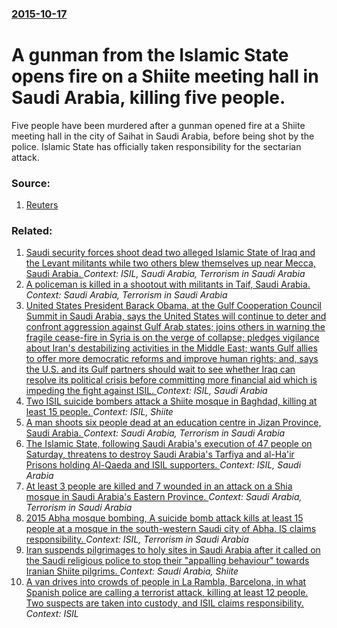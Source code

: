 ### [2015-10-17](/news/2015/10/17/index.md)

# A gunman from the Islamic State opens fire on a Shiite meeting hall in Saudi Arabia, killing five people. 

Five people have been murdered after a gunman opened fire at a Shiite meeting hall in the city of Saihat in Saudi Arabia, before being shot by the police. Islamic State has officially taken responsibility for the sectarian attack.


### Source:

1. [Reuters](https://www.rt.com/news/318898-casualties-attack-saudi-arabia/)

### Related:

1. [Saudi security forces shoot dead two alleged Islamic State of Iraq and the Levant militants while two others blew themselves up  near Mecca, Saudi Arabia. ](/news/2016/05/5/saudi-security-forces-shoot-dead-two-alleged-islamic-state-of-iraq-and-the-levant-militants-while-two-others-blew-themselves-up-near-mecca.md) _Context: ISIL, Saudi Arabia, Terrorism in Saudi Arabia_
2. [  A policeman is killed in a shootout with militants in Taif, Saudi Arabia. ](/news/2016/05/8/a-policeman-is-killed-in-a-shootout-with-militants-in-taif-saudi-arabia.md) _Context: Saudi Arabia, Terrorism in Saudi Arabia_
3. [United States  President Barack Obama, at the Gulf Cooperation Council Summit in Saudi Arabia, says the United States will continue to deter and confront aggression against Gulf Arab states; joins others in warning the fragile cease-fire in Syria is on the verge of collapse; pledges vigilance about Iran's destabilizing activities in the Middle East; wants Gulf allies to offer more democratic reforms and improve human rights; and, says the U.S. and its Gulf partners should wait to see whether Iraq can resolve its political crisis before committing more financial aid which is impeding the fight against ISIL. ](/news/2016/04/21/united-states-president-barack-obama-at-the-gulf-cooperation-council-summit-in-saudi-arabia-says-the-united-states-will-continue-to-deter.md) _Context: ISIL, Saudi Arabia_
4. [Two ISIL suicide bombers attack a Shiite mosque in Baghdad, killing at least 15 people. ](/news/2016/02/25/two-isil-suicide-bombers-attack-a-shiite-mosque-in-baghdad-killing-at-least-15-people.md) _Context: ISIL, Shiite_
5. [A man shoots six people dead at an education centre in Jizan Province, Saudi Arabia. ](/news/2016/02/11/a-man-shoots-six-people-dead-at-an-education-centre-in-jizan-province-saudi-arabia.md) _Context: Saudi Arabia, Terrorism in Saudi Arabia_
6. [The Islamic State, following Saudi Arabia's  execution of 47 people on Saturday,  threatens to destroy Saudi Arabia's Tarfiya  and al-Ha'ir Prisons holding Al-Qaeda and ISIL supporters. ](/news/2016/01/5/the-islamic-state-following-saudi-arabia-s-execution-of-47-people-on-saturday-threatens-to-destroy-saudi-arabia-s-tarfiya-and-al-ha-ir.md) _Context: ISIL, Saudi Arabia_
7. [At least 3 people are killed and 7 wounded in an attack on a Shia mosque in Saudi Arabia's Eastern Province. ](/news/2016/01/29/at-least-3-people-are-killed-and-7-wounded-in-an-attack-on-a-shia-mosque-in-saudi-arabia-s-eastern-province.md) _Context: Saudi Arabia, Terrorism in Saudi Arabia_
8. [2015 Abha mosque bombing, A suicide bomb attack kills at least 15 people at a mosque in the south-western Saudi city of Abha. IS claims responsibility. ](/news/2015/08/6/2015-abha-mosque-bombing-a-suicide-bomb-attack-kills-at-least-15-people-at-a-mosque-in-the-south-western-saudi-city-of-abha-is-claims-resp.md) _Context: ISIL, Terrorism in Saudi Arabia_
9. [Iran suspends pilgrimages to holy sites in Saudi Arabia after it called on the Saudi religious police to stop their "appalling behaviour" towards Iranian Shiite pilgrims. ](/news/2010/01/17/iran-suspends-pilgrimages-to-holy-sites-in-saudi-arabia-after-it-called-on-the-saudi-religious-police-to-stop-their-appalling-behaviour-to.md) _Context: Saudi Arabia, Shiite_
10. [A van drives into crowds of people in La Rambla, Barcelona, in what Spanish police are calling a terrorist attack, killing at least 12 people. Two suspects are taken into custody, and ISIL claims responsibility. ](/news/2017/08/17/a-van-drives-into-crowds-of-people-in-la-rambla-barcelona-in-what-spanish-police-are-calling-a-terrorist-attack-killing-at-least-12-peopl.md) _Context: ISIL_
